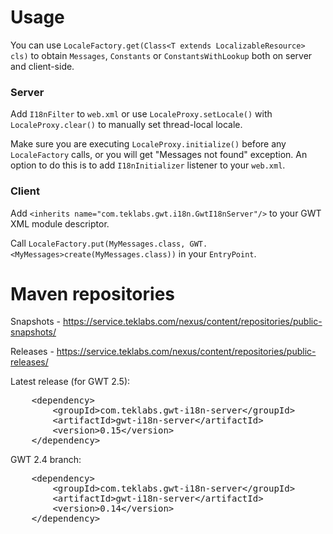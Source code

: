# Usage
You can use `LocaleFactory.get(Class<T extends LocalizableResource> cls)` to obtain `Messages`, `Constants` or `ConstantsWithLookup` both on server and client-side.

### Server
Add `I18nFilter` to `web.xml` or use `LocaleProxy.setLocale()` with `LocaleProxy.clear()` to manually set thread-local locale.

Make sure you are executing `LocaleProxy.initialize()` before any `LocaleFactory` calls, or you will get "Messages not found" exception. An option to do this is to add `I18nInitializer` listener to your `web.xml`.

### Client
Add `<inherits name="com.teklabs.gwt.i18n.GwtI18nServer"/>` to your GWT XML module descriptor.

Call `LocaleFactory.put(MyMessages.class, GWT.<MyMessages>create(MyMessages.class))` in your `EntryPoint`.

# Maven repositories
Snapshots - <https://service.teklabs.com/nexus/content/repositories/public-snapshots/>

Releases - <https://service.teklabs.com/nexus/content/repositories/public-releases/>

Latest release (for GWT 2.5):
<pre>
    &lt;dependency&gt;
        &lt;groupId&gt;com.teklabs.gwt-i18n-server&lt;/groupId&gt;
        &lt;artifactId&gt;gwt-i18n-server&lt;/artifactId&gt;
        &lt;version&gt;0.15&lt;/version&gt;
    &lt;/dependency&gt;
</pre>


GWT 2.4 branch:
<pre>
    &lt;dependency&gt;
        &lt;groupId&gt;com.teklabs.gwt-i18n-server&lt;/groupId&gt;
        &lt;artifactId&gt;gwt-i18n-server&lt;/artifactId&gt;
        &lt;version&gt;0.14&lt;/version&gt;
    &lt;/dependency&gt;
</pre>
